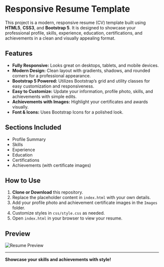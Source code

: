 # Responsive Resume Template

This project is a modern, responsive resume (CV) template built using **HTML5**, **CSS3**, and **Bootstrap 5**. It is designed to showcase your professional profile, skills, experience, education, certifications, and achievements in a clean and visually appealing format.

## Features

- **Fully Responsive:** Looks great on desktops, tablets, and mobile devices.
- **Modern Design:** Clean layout with gradients, shadows, and rounded corners for a professional appearance.
- **Bootstrap 5 Powered:** Utilizes Bootstrap’s grid and utility classes for easy customization and responsiveness.
- **Easy to Customize:** Update your information, profile photo, skills, and achievements with simple edits.
- **Achievements with Images:** Highlight your certificates and awards visually.
- **Font & Icons:** Uses Bootstrap Icons for a polished look.

## Sections Included

- Profile Summary
- Skills
- Experience
- Education
- Certifications
- Achievements (with certificate images)

## How to Use

1. **Clone or Download** this repository.
2. Replace the placeholder content in `index.html` with your own details.
3. Add your profile photo and achievement certificate images in the `Images` folder.
4. Customize styles in `css/style.css` as needed.
5. Open `index.html` in your browser to view your resume.

## Preview

![Resume Preview](preview.png) <!-- Add a screenshot of your resume here -->

---

**Showcase your skills and achievements with style!**
